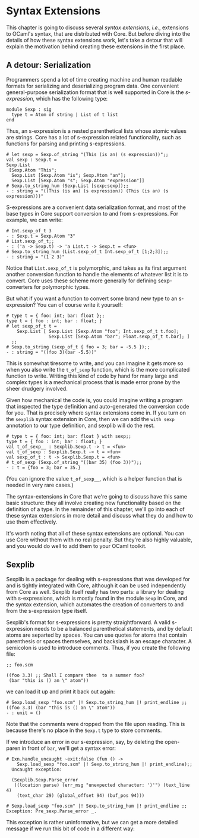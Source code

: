 # Syntax Extensions

This chapter is going to discuss several _syntax extensions_, _i.e._,
extensions to OCaml's syntax, that are distributed with Core.  But
before diving into the details of how these syntax extensions work,
let's take a detour that will explain the motivation behind creating
these extensions in the first place.

## A detour: Serialization

Programmers spend a lot of time creating machine and human readable
formats for serializing and deserializing program data.  One
convenient general-purpose serialization format that is well supported
in Core is the _s-expression_, which has the following type:

~~~~~~~~~~~~~~~~~~~~~~~~ { .ocaml }
module Sexp : sig
  type t = Atom of string | List of t list
end
~~~~~~~~~~~~~~~~~~~~~~~~

Thus, an s-expression is a nested parenthetical lists whose atomic
values are strings.  Core has a lot of s-expression related
functionality, such as functions for parsing and printing
s-expressions.

~~~~~~~~~~~~~~~~~~~~~~~~ { .ocaml-toplevel }
# let sexp = Sexp.of_string "(This (is an) (s expression))";;
val sexp : Sexp.t =
Sexp.List
 [Sexp.Atom "This";
  Sexp.List [Sexp.Atom "is"; Sexp.Atom "an"];
  Sexp.List [Sexp.Atom "s"; Sexp.Atom "expression"]]
# Sexp.to_string_hum (Sexp.List [sexp;sexp]);;
- : string = "((This (is an) (s expression)) (This (is an) (s expression)))"
~~~~~~~~~~~~~~~~~~~~~~~~

S-expressions are a convenient data serialization format, and most of
the base types in Core support conversion to and from s-expressions.
For example, we can write:

~~~~~~~~~~~~~~~~~~~~~~~~ { .ocaml-toplevel }
# Int.sexp_of_t 3
- : Sexp.t = Sexp.Atom "3"
# List.sexp_of_t;;
- : ('a -> Sexp.t) -> 'a List.t -> Sexp.t = <fun>
# Sexp.to_string_hum (List.sexp_of_t Int.sexp_of_t [1;2;3]);;
- : string = "(1 2 3)"
~~~~~~~~~~~~~~~~~~~~~~~~

Notice that `List.sexp_of_t` is polymorphic, and takes as its first
argument another conversion function to handle the elements of
whatever list it is to convert.  Core uses these scheme more generally
for defining sexp-converters for polymorphic types.

But what if you want a function to convert some brand new type to an
s-expression?  You can of course write it yourself:

~~~~~~~~~~~~~~~~~~~~~~~~ { .ocaml-toplevel }
# type t = { foo: int; bar: float };;
type t = { foo : int; bar : float; }
# let sexp_of_t t =
    Sexp.List [ Sexp.List [Sexp.Atom "foo"; Int.sexp_of_t t.foo];
                Sexp.List [Sexp.Atom "bar"; Float.sexp_of_t t.bar]; ]
  ;; 
# Sexp.to_string (sexp_of_t { foo = 3; bar = -5.5 });;
- : string = "((foo 3)(bar -5.5))"
~~~~~~~~~~~~~~~~~~~~~~~~

This is somewhat tiresome to write, and you can imagine it gets more
so when you also write the `t_of_sexp` function, which is the more
complicated function to write.  Writing this kind of code by hand for
many large and complex types is a mechanical process that is made
error prone by the sheer drudgery involved.

Given how mechanical the code is, you could imagine writing a program
that inspected the type definition and auto-generated the conversion
code for you.  That is precisely where syntax extensions come in.  If
you turn on the `sexplib` syntax extension in Core, then we can add
the `with sexp` annotation to our type definition, and sexplib will do
the rest.

~~~~~~~~~~~~~~~~~~~~~~~~ { .ocaml-toplevel }
# type t = { foo: int; bar: float } with sexp;;
type t = { foo : int; bar : float; }
val t_of_sexp__ : Sexplib.Sexp.t -> t = <fun>
val t_of_sexp : Sexplib.Sexp.t -> t = <fun>
val sexp_of_t : t -> Sexplib.Sexp.t = <fun>
# t_of_sexp (Sexp.of_string "((bar 35) (foo 3))");;
- : t = {foo = 3; bar = 35.}
~~~~~~~~~~~~~~~~~~~~~~~~

(You can ignore the value `t_of_sexp__`, which is a helper function
that is needed in very rare cases.)

The syntax-extensions in Core that we're going to discuss have this
same basic structure: they all involve creating new functionality
based on the definition of a type.  In the remainder of this chapter,
we'll go into each of these syntax extensions in more detail and
discuss what they do and how to use them effectively.

It's worth noting that all of these syntax extensions are optional.
You can use Core without them with no real penalty.  But they're also
highly valuable, and you would do well to add them to your OCaml
toolkit.

## Sexplib

Sexplib is a package for dealing with s-expressions that was developed
for and is tightly integrated with Core, although it can be used
independently from Core as well.  Sexplib itself really has two parts:
a library for dealing with s-expressions, which is mostly found in the
module `Sexp` in Core, and the syntax extension, which automates the
creation of converters to and from the s-expression type itself.

Sexplib's format for s-expressions is pretty straightforward.  A valid
s-expression needs to be a balanced parenthetical statements, and by
default atoms are separted by spaces.  You can use quotes for atoms
that contain parenthesis or spaces themselves, and backslash is an
escape character.  A semicolon is used to introduce comments.  Thus,
if you create the following file:

~~~~~~~~~~~~~~~~~~~~~~~~~~~
;; foo.scm

((foo 3.3) ;; Shall I compare thee  to a summer foo?
 (bar "this is () an \" atom"))
~~~~~~~~~~~~~~~~~~~~~~~~~~~

we can load it up and print it back out again:

~~~~~~~~~~~~~~~~~~~~~~~~~~~ { .ocaml-toplevel }
# Sexp.load_sexp "foo.scm" |! Sexp.to_string_hum |! print_endline ;;
((foo 3.3) (bar "this is () an \" atom"))
- : unit = ()
~~~~~~~~~~~~~~~~~~~~~~~~~~~

Note that the comments were dropped from the file upon reading.  This
is because there's no place in the `Sexp.t` type to store comments.

If we introduce an error in our s-expression, say, by deleting the
open-paren in front of `bar`, we'll get a syntax error:

~~~~~~~~~~~~~~~~~~~~~~~~~~~ { .ocaml-toplevel }
# Exn.handle_uncaught ~exit:false (fun () -> 
    Sexp.load_sexp "foo.scm" |! Sexp.to_string_hum |! print_endline);;
  Uncaught exception:
  
  (Sexplib.Sexp.Parse_error
   ((location parse) (err_msg "unexpected character: ')'") (text_line 4)
    (text_char 29) (global_offset 94) (buf_pos 94)))
~~~~~~~~~~~~~~~~~~~~~~~~~~~


~~~~~~~~~~~~~~~~~~~~~~~~~~~ { .ocaml-toplevel }
# Sexp.load_sexp "foo.scm" |! Sexp.to_string_hum |! print_endline ;;
Exception: Pre_sexp.Parse_error _.
~~~~~~~~~~~~~~~~~~~~~~~~~~~
This exception is rather uninformative, but we can get a more detailed
message if we run this bit of code in a different way:


